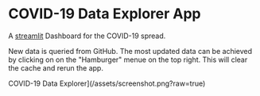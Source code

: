 # COVID-19 Data Explorer App
A [streamlit](https://streamlit.io) Dashboard for the COVID-19 spread.

New data is queried from GitHub. The most updated data can be achieved by clicking on on the "Hamburger" menue on the top right. This will clear the cache and rerun the app.  

COVID-19 Data Explorer](/assets/screenshot.png?raw=true)
